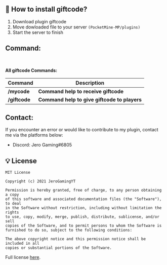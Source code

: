## 🔧 How to install giftcode?
1) Download plugin giftcode
2) Move dowloaded file to your server `(PocketMine-MP/plugins)`
3) Start the server to finish
##  Command:

<br>

**All giftcode Commands:**

| **Command** | **Description** |
| --- | --- |
| **/mycode** | **Command help to receive giftcode**
| **/giftcode** | **Command help to give giftcode to players**
##  Contact:
If you encounter an error or would like to contribute to my plugin, contact me via the platforms below:
- Discord: Jero Gaming#6805
##  💡 License

```
MIT License

Copyright (c) 2021 JeroGamingYT

Permission is hereby granted, free of charge, to any person obtaining a copy
of this software and associated documentation files (the "Software"), to deal
in the Software without restriction, including without limitation the rights
to use, copy, modify, merge, publish, distribute, sublicense, and/or sell
copies of the Software, and to permit persons to whom the Software is
furnished to do so, subject to the following conditions:

The above copyright notice and this permission notice shall be included in all
copies or substantial portions of the Software.
```

Full license [here](https://github.com/JeroGamingYT/Giftcode/blob/main/LICENSE).
